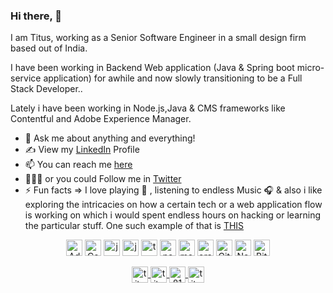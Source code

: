 ### Hi there, 👋

<!--
**TitusRobyK/TitusRobyK** is a ✨ _special_ ✨ repository because its `README.md` (this file) appears on your GitHub profile.

Here are some ideas to get you started:

- 🔭 I’m currently working on ...
- 🌱 I’m currently learning ...
- 👯 I’m looking to collaborate on ...
- 🤔 I’m looking for help with ...
- 💬 Ask me about ...
- 📫 How to reach me: ...
- 😄 Pronouns: ...
- ⚡ Fun fact: ...
-->
I am Titus, working as a Senior Software Engineer in a small design firm based out of India. 

I have been working in Backend Web application (Java & Spring boot micro-service application) for awhile and now slowly transitioning to be a Full Stack Developer..

Lately i have been working in Node.js,Java & CMS frameworks like Contentful and Adobe Experience Manager.

- 💬 Ask me about anything and everything! 
- ✍ View my [LinkedIn](https://www.linkedin.com/in/titusrobyk/) Profile
- 📫 You can reach me [here](mailto:titusrobyk@gmail.com)
- 👨🏻‍💻 or you could Follow me in [Twitter](https://twitter.com/TitusRobyK)
- ⚡ Fun facts => I love playing 🎹 , listening to endless Music 🎧 & also i like exploring the intricacies on how a certain tech or a web application flow is working on which i would spent endless hours on hacking or learning the particular stuff. One such example of that is [ THIS ](http://follow-the-white-rabbit.netlify.app/)

<p align="center">
        <img src="https://vignette.wikia.nocookie.net/adobe/images/e/e2/Adobe_Experience_Manager_icon.svg" alt="Adobe Experience Manager" width="26" height="26" />
        <img src="https://seeklogo.com/images/C/contentful-logo-C395C545BF-seeklogo.com.png" alt="Contentful" width="26" height="26" />  
        <img src="https://qph.fs.quoracdn.net/main-qimg-48b7a3d8958565e7aa3ad4dbf2312770.webp" alt="java" width="26" height="26" /> 
        <img src="https://upload.wikimedia.org/wikipedia/commons/thumb/9/99/Unofficial_JavaScript_logo_2.svg/600px-Unofficial_JavaScript_logo_2.svg.png" alt="javascript" width="26" height="26" />
        <img src="https://seeklogo.com/images/T/typescript-logo-B29A3F462D-seeklogo.com.png" alt="typescript" width="26" height="26" /> 
        <img src="https://seeklogo.com/images/N/nodejs-logo-FBE122E377-seeklogo.com.png" alt="nodejs" width="26" height="26" />
        <img src="https://emanueleciriachi.net/wp-content/uploads/2019/01/logo-mongodb-png-mongodb-logo-png-400.png" alt="mongodb" width="26" height="26" /> 
        <img src="https://fiverr-res.cloudinary.com/images/q_auto,f_auto/gigs/125637031/original/dd2e18bdf6b41b12fdb53436339e9b9a85e37970/do-plsql-job-for-you.png" alt="oracle"         width="26" height="26" />
        <img src="https://git-scm.com/images/logos/downloads/Git-Icon-1788C.png" width="26" height="26" alt="Git" />
        <img src="https://cdn.worldvectorlogo.com/logos/netlify.svg" width="26" height="26" alt="Netlify" />
        <img src="https://cdn.worldvectorlogo.com/logos/bitbucket-icon.svg" width="26" height="26" alt="Bitbucket" />
</p>
<p align="center">
    <a href="https://twitter.com/titusrobyk" target="_blank">
        <img align="center" src="https://cdn.jsdelivr.net/npm/simple-icons@3.0.1/icons/twitter.svg" alt="titusrobyk" height="26" width="26" />
    </a>
    <a href="https://linkedin.com/in/titusrobyk" target="_blank">
        <img align="center" src="https://cdn.jsdelivr.net/npm/simple-icons@3.0.1/icons/linkedin.svg" alt="titusrobyk" height="26" width="26" />
   </a>
    <a href="https://stackoverflow.com/users/8180066/titus-roby-k" target="_blank">
        <img align="center" src="https://cdn.jsdelivr.net/npm/simple-icons@3.0.1/icons/stackoverflow.svg" alt="8180066/titus-roby-k" height="26" width="26" />
    </a>
    <a href="https://instagram.com/titus_roby.k" target="_blank">
        <img align="center" src="https://cdn.jsdelivr.net/npm/simple-icons@3.0.1/icons/instagram.svg" alt="titus_roby.k" height="26" width="26" />
    </a>
</p>
